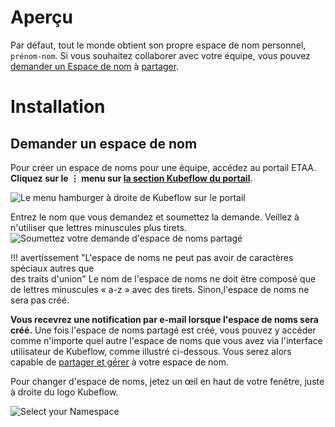 # Aperçu

Par défaut, tout le monde obtient son propre espace de nom personnel,
`prénom-nom`. Si vous souhaitez collaborer avec votre équipe, vous pouvez
[demander un Espace de nom](./Demander-EspaceDeNom.md) à
[partager](Aperçu.md#share-a-namespace-in-kubeflow).

# Installation

## Demander un espace de nom

Pour créer un espace de noms pour une équipe, accédez au portail ETAA. **Cliquez
sur le &#8942; menu sur
[la section Kubeflow du portail](https://analytics-platform.statcan.gc.ca/)**.

![Le menu hamburger à droite de Kubeflow sur le portail](../images/KubeflowNamespace.PNG)

Entrez le nom que vous demandez et soumettez la demande. Veillez à n'utiliser
que lettres minuscules plus tirets.
![Soumettez votre demande d'espace de noms partagé](../images/KubeflowNamespace2.png)

<!-- prettier-ignore -->
!!! avertissement "L'espace de noms ne peut pas avoir de caractères spéciaux autres que    
    des traits d'union"
    Le nom de l'espace de noms ne doit être composé que de lettres minuscules « a-z » avec des tirets. Sinon,l'espace de noms ne sera pas créé.

**Vous recevrez une notification par e-mail lorsque l'espace de noms sera
créé.** Une fois l'espace de noms partagé est créé, vous pouvez y accéder comme
n'importe quel autre l'espace de noms que vous avez via l'interface utilisateur
de Kubeflow, comme illustré ci-dessous. Vous serez alors capable de
[partager et gérer](Aperçu.md#share-a-namespace-in-kubeflow) à votre espace de
nom.

Pour changer d'espace de noms, jetez un œil en haut de votre fenêtre, juste à
droite du logo Kubeflow.

![Select your Namespace](../images/kubeflow_manage_contributors.png)
